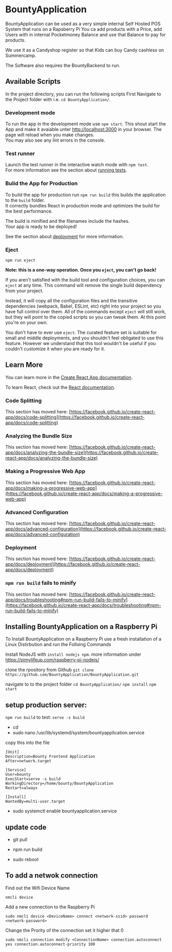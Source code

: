 # BountyApplication 
BountyApplication can be used as a very simple internal Self Hosted POS System that runs on a Rapsberry Pi 
You ca add products with a Price, add Users with in internal Pocketmoney Balance and use that Balance to pay for products.

We use it as a Candyshop register so that Kids can buy Candy cashless on Summercamp.

The Software also requires the BountyBackend to run. 

## Available Scripts

In the project directory, you can run the following scripts
First Navigate to the Project folder with i.e. `cd BountyApplication/`.

### Development mode
To run the app in the development mode use `npm start`.
This shout start the App and make it avaiable unter [http://localhost:3000](http://localhost:3000) in your browser. The page will reload when you make changes.\
You may also see any lint errors in the console.

### Test runner
Launch the test runner in the interactive watch mode with `npm test`.\
For more information see the section about [running tests](https://facebook.github.io/create-react-app/docs/running-tests).

### Bulid the App for Production 

To build the app for production run `npm run build` this builds the application to the `build` folder.\
It correctly bundles React in production mode and optimizes the build for the best performance.

The build is minified and the filenames include the hashes.\
Your app is ready to be deployed!

See the section about [deployment](https://facebook.github.io/create-react-app/docs/deployment) for more information.

### Eject
`npm run eject`

**Note: this is a one-way operation. Once you `eject`, you can't go back!**

If you aren't satisfied with the build tool and configuration choices, you can `eject` at any time. This command will remove the single build dependency from your project.

Instead, it will copy all the configuration files and the transitive dependencies (webpack, Babel, ESLint, etc) right into your project so you have full control over them. All of the commands except `eject` will still work, but they will point to the copied scripts so you can tweak them. At this point you're on your own.

You don't have to ever use `eject`. The curated feature set is suitable for small and middle deployments, and you shouldn't feel obligated to use this feature. However we understand that this tool wouldn't be useful if you couldn't customize it when you are ready for it.

## Learn More

You can learn more in the [Create React App documentation](https://facebook.github.io/create-react-app/docs/getting-started).

To learn React, check out the [React documentation](https://reactjs.org/).

### Code Splitting

This section has moved here: [https://facebook.github.io/create-react-app/docs/code-splitting](https://facebook.github.io/create-react-app/docs/code-splitting)

### Analyzing the Bundle Size

This section has moved here: [https://facebook.github.io/create-react-app/docs/analyzing-the-bundle-size](https://facebook.github.io/create-react-app/docs/analyzing-the-bundle-size)

### Making a Progressive Web App

This section has moved here: [https://facebook.github.io/create-react-app/docs/making-a-progressive-web-app](https://facebook.github.io/create-react-app/docs/making-a-progressive-web-app)

### Advanced Configuration

This section has moved here: [https://facebook.github.io/create-react-app/docs/advanced-configuration](https://facebook.github.io/create-react-app/docs/advanced-configuration)

### Deployment

This section has moved here: [https://facebook.github.io/create-react-app/docs/deployment](https://facebook.github.io/create-react-app/docs/deployment)

### `npm run build` fails to minify

This section has moved here: [https://facebook.github.io/create-react-app/docs/troubleshooting#npm-run-build-fails-to-minify](https://facebook.github.io/create-react-app/docs/troubleshooting#npm-run-build-fails-to-minify)


## Installing BountyApplication on a Raspberry Pi
To Install BountyApplication on a Raspberry Pi use a fresh installation of a Linux Distirbution and run the Folloing Commands

Install NodeJS with 
`install nodejs npm`. more information under
https://pimylifeup.com/raspberry-pi-nodejs/

clone the rpository from Github
`git clone https://github.com/BountyApplication/BountyApplication.git`

navigate to to the project folder
`cd BountyApplication/`
`npm install`
`npm start`

## setup production server:

`npm run build`
to test: `serve -s build`

- cd 
- sudo nano /usr/lib/systemd/system/bountyapplication.service

copy this into the file 

    [Unit]
    Description=Bounty Frontend Application
    After=network.target

    [Service]
    User=bounty
    ExecStart=serve -s build
    WorkingDirectory=/home/bounty/BountyApplication
    Restart=always

    [Install]
    WantedBy=multi-user.target

- sudo systemctl enable bountyapplication.service


## update code 

- git pull

- npm run build

- sudo reboot

## To add a netwok connection
Find out the Wifi Device Name 
```
nmcli device
```

Add a new connection to the Raspberry Pi 
```
sudo nmcli device <DeviceName> connect <network-ssid> password <network-password>
```

Change the Prority of the connection set it higher that 0
```
sudo nmcli connection modify <ConnectionName> connection.autoconnect yes connection.autoconnect-priority 100
```
